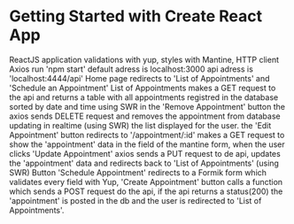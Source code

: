 # Getting Started with Create React App

ReactJS application
validations with yup, styles with Mantine, HTTP client Axios
run 'npm start'
default adress is localhost:3000
api adress is 'localhost:4444/api'
Home page redirects to 'List of Appointments' and 'Schedule an Appointment'
List of Appointments makes a GET request to the api and returns a table with all appointments 
registred in the database sorted by date and time using SWR
in the 'Remove Appointment' button the axios sends DELETE request and removes the appointment 
from database updating in realtime (using SWR) the list displayed for the user.
the 'Edit Appointment' button redirects to '/appointment/:id' makes a GET request to show 
the 'appointment' data in the field of the mantine form,
when the user clicks 'Update Appointment' axios sends a PUT request to de api, updates 
the 'appointment' data and redirects back to 'List of Appointments' (using SWR)
Button 'Schedule Appointment' redirects to a Formik form which validates every 
field with Yup, 'Create Appointment' button calls a function which 
sends a POST request do the api, if the api returns a status(200) the 'appointment' 
is posted in the db and the user is redirected to 'List of Appointments'.
